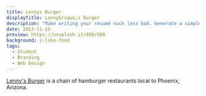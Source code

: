 ```yaml
---
title: Lennys Burger
displayTitle: Lenny&rsquo;s Burger
description: "Make writing your résumé suck less bad. Generate a simple static site &amp; PDF résumé from Markdown with one command."
date: 2013-11-15
preview: https://unsplash.it/800/500
background: i-like-food
tags:
  - Student
  - Branding
  - Web Design
---
```


[Lenny's Burger](http://lennysburger.com/) is a chain of hamburger restaurants local to Phoenix, Arizona.
